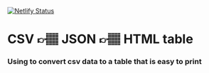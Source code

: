 [![Netlify Status](https://api.netlify.com/api/v1/badges/67a9a5be-b0bb-46d8-a58a-4a378b431627/deploy-status)](https://app.netlify.com/sites/5584-inventory/deploys)

# CSV 👉🏽 JSON 👉🏽 HTML table

### Using to convert csv data to a table that is easy to print
